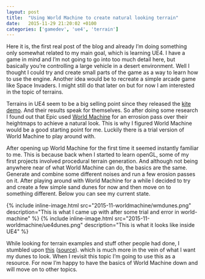 ```yaml
---
layout: post
title:  "Using World Machine to create natural looking terrain"
date:   2015-11-29 21:20:02 +0100
categories: ['gamedev', 'ue4', 'terrain']
---
```

Here it is, the first real post of the blog and already I’m doing something only somewhat related to my main goal, which is learning UE4. I have a game in mind and I’m not going to go into too much detail here, but basically you’re controlling a large vehicle in a desert environment. Well I thought I could try and create small parts of the game as a way to learn how to use the engine. Another idea would be to recreate a simple arcade game like Space Invaders. I might still do that later on but for now I am interested in the topic of terrains. 
<!--more-->
Terrains in UE4 seem to be a big selling point since they released the [kite demo](https://www.youtube.com/watch?v=0zjPiGVSnfI). And their results speak for themselves. So after doing some research I found out that Epic used [World Machine](http://www.world-machine.com/) for an errosion pass over their heightmaps to achieve a natural look. This is why I figured World Machine would be a good starting point for me. Luckily there is a trial version of World Machine to play around with.

After opening up World Machine for the first time it seemed instantly familiar to me. This is because back when I started to learn openGL, some of my first projects involved procedural terrain generation. And although not being anywhere near of what World Machine can do, the basics are the same. Generate and combine some different noises and run a few erosion passes on it.
After playing around with World Machine for a while I decided to try and create a few simple sand dunes for now and then move on to something different. Below you can see my current state. 


{% include inline-image.html src="2015-11-worldmachine/wmdunes.png" description="This is what I came up with after some trial and error in world-machine" %}
{% include inline-image.html src="2015-11-worldmachine/ue4dunes.png" description="This is what it looks like inside UE4" %}


While looking for terrain examples and stuff other people had done, I stumbled upon [this](http://www.planetside.co.uk/forums/index.php?action=dlattach;topic=18400.0;attach=50771;image) ([source](http://www.planetside.co.uk/forums/index.php?topic=18400.0)). which is much more in the vein of what I want my dunes to look. When I revisit this topic I’m going to use this as a resource. For now I’m happy to have the basics of World Machine down and will move on to other topics.